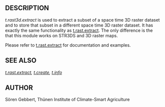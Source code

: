 <h2>DESCRIPTION</h2>

<em>t.rast3d.extract</em> is used to extract a subset of a space
time 3D raster dataset and to store that subset in a different space time
3D raster dataset. It has exactly the same functionality as
<a href="t.rast.extract.html">t.rast.extract</a>. The only difference is the
that this module works on STR3DS and 3D raster maps.
<p>
Please refer to <a href="t.rast.extract.html">t.rast.extract</a> for
documentation and examples.

<h2>SEE ALSO</h2>

<em>
<a href="t.rast.extract.html">t.rast.extract</a>,
<a href="t.create.html">t.create</a>,
<a href="t.info.html">t.info</a>
</em>

<h2>AUTHOR</h2>

S&ouml;ren Gebbert, Th&uuml;nen Institute of Climate-Smart Agriculture
